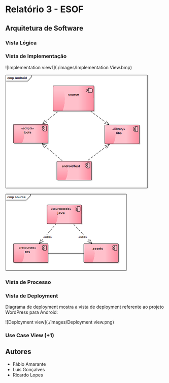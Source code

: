 # Relatório 3 - ESOF #
## Arquitetura de Software ##

### Vista Lógica ###


### Vista de Implementação ###

![Implementation view1](./images/Implementation View.bmp)

![Implementation view2](./images/Android.bmp)

![Implementation view3](./images/source.bmp)

### Vista de Processo ###


### Vista de Deployment ###

Diagrama de deployment mostra a vista de deployment referente ao projeto WordPress para Android:

![Deployment view](./images/Deployment view.png)


### Use Case View (+1) ####


## Autores

* Fábio Amarante
* Luís Gonçalves
* Ricardo Lopes
